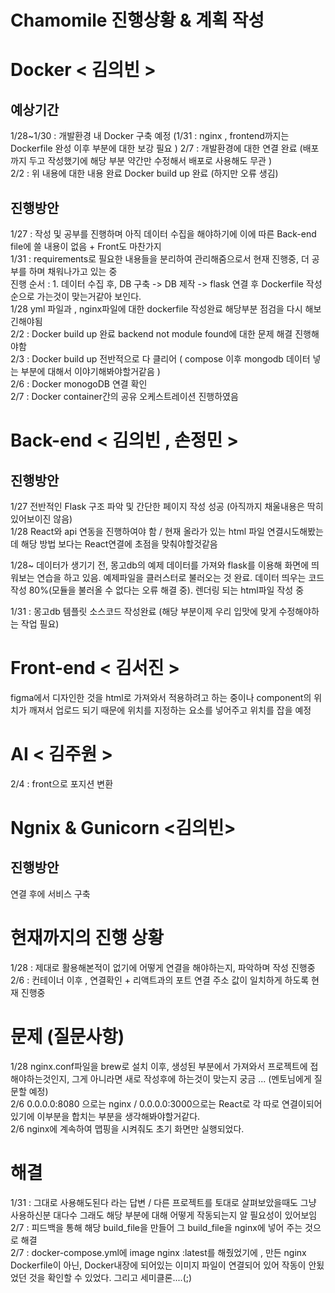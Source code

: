 # Chamomile 진행상황 & 계획 작성 

# Docker < 김의빈 > 

## 예상기간 
1/28~1/30 : 개발환경 내 Docker 구축 예정 (1/31 : nginx , frontend까지는 Dockerfile 완성 이후 부분에 대한 보강 필요 )
2/7 : 개발환경에 대한 연결 완료 (배포까지 두고 작성했기에 해당 부분 약간만 수정해서 배포로 사용해도 무관 ) 
<br> 
2/2 : 위 내용에 대한 내용 완료 Docker build up 완료 (하지만 오류 생김) 
## 진행방안 
1/27 : 작성 및 공부를 진행하며 아직 데이터 수집을 해야하기에 이에 따른 Back-end file에 쓸 내용이 없음 + Front도 마찬가지 <br>
1/31 : requirements로 필요한 내용들을 분리하여 관리해줌으로서 현재 진행중, 더 공부를 하며 채워나가고 있는 중 
<br>
진행 순서 : 1. 데이터 수집 후, DB 구축 -> DB 제작 -> flask 연결 후 Dockerfile 작성 순으로 가는것이 맞는거같아 보인다. 
<br> 
1/28 yml 파일과 , nginx파일에 대한 dockerfile 작성완료 해당부분 점검을 다시 해보긴해야됨 
<br>
2/2 : Docker build up 완료 backend not module found에 대한 문제 해결 진행해야함
<br>
2/3 : Docker build up 전반적으로 다 클리어 ( compose 이후 mongodb 데이터 넣는 부분에 대해서 이야기해봐야할거같음 ) 
<br>
2/6 : Docker monogoDB 연결 확인 
<br> 
2/7 : Docker container간의 공유 오케스트레이션 진행하였음 

# Back-end < 김의빈 , 손정민 > 
## 진행방안 
1/27 전반적인 Flask 구조 파악 및 간단한 페이지 작성 성공 (아직까지 채울내용은 딱히 있어보이진 않음) <br>
1/28 React와 api 연동을 진행하여야 함 / 현재 올라가 있는 html 파일 연결시도해봤는데 해당 방법 보다는 React연결에 초점을 맞춰야할것같음 


1/28~ 데이터가 생기기 전, 몽고db의 예제 데이터를 가져와 flask를 이용해 화면에 띄워보는 연습을 하고 있음. 
      예제파일을 클러스터로 불러오는 것 완료. 데이터 띄우는 코드 작성 80%(모듈을 불러올 수 없다는 오류 해결 중). 렌더링 되는 html파일 작성 중 
      
1/31 : 몽고db 템플릿 소스코드 작성완료 (해당 부분이제 우리 입맛에 맞게 수정해야하는 작업 필요)


# Front-end < 김서진 > 
figma에서 디자인한 것을 html로 가져와서 적용하려고 하는 중이나 component의 위치가 깨져서 업로드 되기 때문에 위치를 지정하는 요소를 넣어주고 위치를 잡을 예정

# AI < 김주원 > 
2/4 : front으로 포지션 변환 

# Ngnix & Gunicorn <김의빈>
## 진행방안 
연결 후에 서비스 구축

# 현재까지의 진행 상황 
1/28 : 제대로 활용해본적이 없기에 어떻게 연결을 해야하는지, 파악하며 작성 진행중 <br>
2/6 : 컨테이너 이후 , 연결확인  + 리액트과의 포트 연결 주소 값이 일치하게 하도록 현재 진행중 

# 문제 (질문사항)
1/28 nginx.conf파일을 brew로 설치 이후, 생성된 부분에서 가져와서 프로젝트에 접해야하는것인지, 그게 아니라면 새로 작성후에 하는것이 맞는지 궁금 ... (멘토님에게 질문할 예정)
<br>
2/6 0.0.0.0:8080 으로는 nginx / 0.0.0.0:3000으로는 React로 각 따로 연결이되어있기에 이부분을 합치는 부분을 생각해봐야할거같다.
<br>
2/6 nginx에 계속하여 맵핑을 시켜줘도 초기 화면만 실행되었다. 
# 해결 
1/31 : 그대로 사용해도된다 라는 답변 / 다른 프로젝트를 토대로 살펴보았을때도 그냥 사용하신분 대다수 그래도 해당 부분에 대해 어떻게 작동되는지 알 필요성이 있어보임 
<br>
2/7 : 피드백을 통해 해당 build_file을 만들어 그 build_file을 nginx에 넣어 주는 것으로 해결 
<br> 
2/7 : docker-compose.yml에 image nginx :latest를 해줬었기에 , 만든 nginx Dockerfile이 아닌, Docker내장에 되어있는 이미지 파일이 연결되어 있어 작동이 안됬었던 것을 확인할 수 있었다. 그리고 세미클론....(;) 
